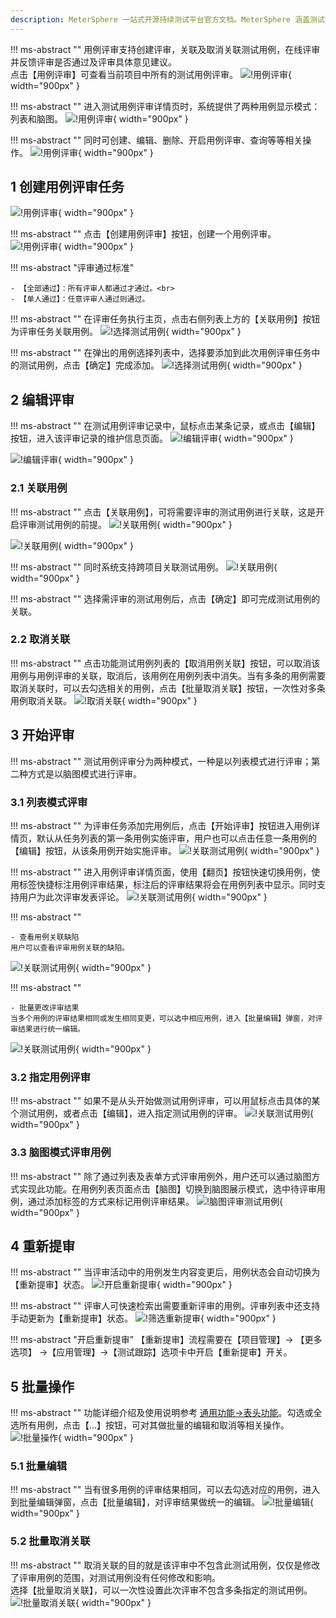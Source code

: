```yaml
---
description: MeterSphere 一站式开源持续测试平台官方文档。MeterSphere 涵盖测试管理、接口测试、UI 测试和性能测试等功能，全面兼容 JMeter、Selenium 等主流开源标准，有效助力开发和测试团队充分利用云弹性进行高度可 扩展的自动化测试，加速高质量的软件交付。
---
```


!!! ms-abstract ""
    用例评审支持创建评审，关联及取消关联测试用例，在线评审并反馈评审是否通过及评审具体意见建议。<br>
    点击【用例评审】可查看当前项目中所有的测试用例评审。
![!用例评审](../../img/track/用例评审1.png){ width="900px" }

!!! ms-abstract ""
    进入测试用例评审详情页时，系统提供了两种用例显示模式：列表和脑图。
![!用例评审](../../img/track/用例评审2.png){ width="900px" }

!!! ms-abstract ""
    同时可创建、编辑、删除、开启用例评审、查询等等相关操作。
![!用例评审](../../img/track/用例评审3.png){ width="900px" }

## 1 创建用例评审任务
![!用例评审](../../img/track/用例评审首页.png){ width="900px" }

!!! ms-abstract ""
    点击【创建用例评审】按钮，创建一个用例评审。
![!用例评审](../../img/track/创建用例评审.png){ width="900px" }

!!! ms-abstract "评审通过标准"

    - 【全部通过】：所有评审人都通过才通过。<br>
    - 【单人通过】：任意评审人通过则通过。

!!! ms-abstract ""
    在评审任务执行主页，点击右侧列表上方的【关联用例】按钮为评审任务关联用例。
![!选择测试用例](../../img/track/关联测试用例1.png){ width="900px" }

!!! ms-abstract ""
    在弹出的用例选择列表中，选择要添加到此次用例评审任务中的测试用例，点击【确定】完成添加。
![!选择测试用例](../../img/track/关联测试用例2.png){ width="900px" }

## 2 编辑评审
!!! ms-abstract ""
    在测试用例评审记录中，鼠标点击某条记录，或点击【编辑】按钮，进入该评审记录的维护信息页面。
![!编辑评审](../../img/track/编辑评审1.png){ width="900px" }

![!编辑评审](../../img/track/编辑评审2.png){ width="900px" }

### 2.1 关联用例
!!! ms-abstract ""
    点击【关联用例】，可将需要评审的测试用例进行关联，这是开启评审测试用例的前提。
![!关联用例](../../img/track/关联用例1.png){ width="900px" }

![!关联用例](../../img/track/关联用例2.png){ width="900px" }

!!! ms-abstract ""
    同时系统支持跨项目关联测试用例。
![!关联用例](../../img/track/关联用例3.png){ width="900px" }

!!! ms-abstract ""
    选择需评审的测试用例后，点击【确定】即可完成测试用例的关联。

### 2.2 取消关联
!!! ms-abstract ""
    点击功能测试用例列表的【取消用例关联】按钮，可以取消该用例与用例评审的关联，取消后，该用例在用例列表中消失。当有多条的用例需要取消关联时，可以去勾选相关的用例，点击【批量取消关联】按钮，一次性对多条用例取消关联。
![!取消关联](../../img/track/取消关联.png){ width="900px" }

## 3 开始评审
!!! ms-abstract ""
    测试用例评审分为两种模式，一种是以列表模式进行评审；第二种方式是以脑图模式进行评审。

### 3.1 列表模式评审
!!! ms-abstract ""
    为评审任务添加完用例后，点击【开始评审】按钮进入用例详情页，默认从任务列表的第一条用例实施评审，用户也可以点击任意一条用例的【编辑】按钮，从该条用例开始实施评审。
![!关联测试用例](../../img/track/用例评审执行主页.png){ width="900px" }

!!! ms-abstract ""
    进入用例评审详情页面，使用【翻页】按钮快速切换用例，使用标签快捷标注用例评审结果，标注后的评审结果将会在用例列表中显示。同时支持用户为此次评审发表评论。
![!关联测试用例](../../img/track/用例评审执行详情页.png){ width="900px" }

!!! ms-abstract ""

    - 查看用例关联缺陷
    用户可以查看评审用例关联的缺陷。
![!关联测试用例](../../img/track/用例评审关联缺陷.png){ width="900px" }

!!! ms-abstract ""

    - 批量更改评审结果
    当多个用例的评审结果相同或发生相同变更，可以选中相应用例，进入【批量编辑】弹窗，对评审结果进行统一编辑。
![!关联测试用例](../../img/track/批量更改评审结果.png){ width="900px" }

### 3.2 指定用例评审
!!! ms-abstract ""
    如果不是从头开始做测试用例评审，可以用鼠标点击具体的某个测试用例，或者点击【编辑】，进入指定测试用例的评审。
![!关联测试用例](../../img/track/指定用例评审1.png){ width="900px" }

### 3.3 脑图模式评审用例
!!! ms-abstract ""
    除了通过列表及表单方式评审用例外，用户还可以通过脑图方式实现此功能。在用例列表页面点击【脑图】切换到脑图展示模式，选中待评审用例，通过添加标签的方式来标记用例评审结果。
![!脑图评审测试用例](../../img/track/脑图评审测试用例.png){ width="900px" }

## 4 重新提审
!!! ms-abstract ""
    当评审活动中的用例发生内容变更后，用例状态会自动切换为【重新提审】状态。
![!开启重新提审](../../img/track/开启重新提审.png){ width="900px" }

!!! ms-abstract ""
    评审人可快速检索出需要重新评审的用例。评审列表中还支持手动更新为【重新提审】状态。
![!筛选重新提审](../../img/track/筛选重新提审.png){ width="900px" }

!!! ms-abstract "开启重新提审"
    【重新提审】流程需要在【项目管理】-> 【更多选项】 ->【应用管理】->【测试跟踪】选项卡中开启【重新提审】开关。

## 5 批量操作
!!! ms-abstract ""
    功能详细介绍及使用说明参考 [通用功能->表头功能](../../general/#_8)。勾选或全选所有用例，点击【…】按钮，可对其做批量的编辑和取消等相关操作。
![!批量操作](../../img/track/批量操作1.png){ width="900px" }

### 5.1 批量编辑 
!!! ms-abstract ""
    当有很多用例的评审结果相同，可以去勾选对应的用例，进入到批量编辑弹窗，点击【批量编辑】，对评审结果做统一的编辑。
![!批量编辑](../../img/track/批量编辑2.png){ width="900px" }

### 5.2 批量取消关联
!!! ms-abstract ""
    取消关联的目的就是该评审中不包含此测试用例，仅仅是修改了评审用例的范围，对测试用例没有任何修改和影响。<br>
    选择【批量取消关联】，可以一次性设置此次评审不包含多条指定的测试用例。
![!批量取消关联](../../img/track/批量取消关联.png){ width="900px" }


